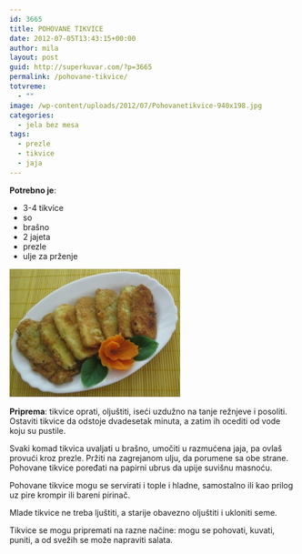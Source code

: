 ```yaml
---
id: 3665
title: POHOVANE TIKVICE
date: 2012-07-05T13:43:15+00:00
author: mila
layout: post
guid: http://superkuvar.com/?p=3665
permalink: /pohovane-tikvice/
totvreme:
  - ""
image: /wp-content/uploads/2012/07/Pohovanetikvice-940x198.jpg
categories:
  - jela bez mesa
tags:
  - prezle
  - tikvice
  - jaja
---
```

**Potrebno je**:

  * 3-4 tikvice
  * so
  * brašno
  * 2 jajeta
  * prezle
  * ulje za prženje

<img class="alignnone size-medium wp-image-3666" title="Pohovanetikvice" src="/wp-content/uploads/2012/07/Pohovanetikvice-300x225.jpg" alt="" width="300" height="225" /> 

**Priprema**: tikvice oprati, oljuštiti, iseći uzdužno na tanje režnjeve i posoliti. Ostaviti tikvice da odstoje dvadesetak minuta, a zatim ih ocediti od vode koju su pustile.

Svaki komad tikvica uvaljati u brašno, umočiti u razmućena jaja, pa ovlaš provući kroz prezle. Pržiti na zagrejanom ulju, da porumene sa obe strane. Pohovane tikvice poređati na papirni ubrus da upije suvišnu masnoću.

Pohovane tikvice mogu se servirati i tople i hladne, samostalno ili kao prilog uz pire krompir ili bareni pirinač.

Mlade tikvice ne treba ljuštiti, a starije obavezno oljuštiti i ukloniti seme.

Tikvice se mogu pripremati na razne načine: mogu se pohovati, kuvati, puniti, a od svežih se može napraviti salata.